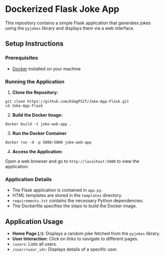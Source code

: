 # Dockerized Flask Joke App

This repository contains a simple Flask application that generates jokes using the `pyjokes` library and displays them via a web interface.


## Setup Instructions

### Prerequisites
- [Docker](https://www.docker.com/) installed on your machine

### Running the Application

1. **Clone the Repository:**

```
git clone https://github.com/EdagPSIT/Joke-App-Flask.git
cd Joke-App-Flask
```

2. **Build the Docker Image:**

`docker build -t joke-web-app .`

3. **Run the Docker Container**

`docker run -d -p 5000:5000 joke-web-app`


4. **Access the Application:**

Open a web browser and go to `http://localhost:5000` to view the application.

### Application Details

- The Flask application is contained in `app.py`.
- HTML templates are stored in the `templates` directory.
- `requirements.txt` contains the necessary Python dependencies.
- The Dockerfile specifies the steps to build the Docker image.

## Application Usage

- **Home Page (`/`):** Displays a random joke fetched from the `pyjokes` library.
- **User Interaction:** Click on links to navigate to different pages.
- `/users`: Lists all users.
- `/user/<user_id>`: Displays details of a specific user.
  

